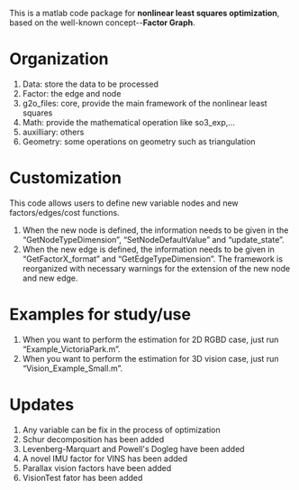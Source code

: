 This is a matlab code package for **nonlinear least squares optimization**, based on the well-known concept--**Factor Graph**. 

# Organization
1.	Data: store the data to be processed
2.	Factor: the edge and node 
3. g2o_files: core, provide the main framework of the nonlinear least squares
4. Math: provide the mathematical operation like so3_exp,...
5. auxilliary: others
6. Geometry: some operations on geometry such as triangulation

# Customization
This code allows users to define new variable nodes and new factors/edges/cost functions.
1. When the new node is defined, the information needs to be given in the “GetNodeTypeDimension”, “SetNodeDefaultValue” and “update_state”.
2. When the new edge is defined, the information needs to be given in “GetFactorX_format” and “GetEdgeTypeDimension”.
The framework is reorganized with necessary warnings for the extension of the new node and new edge.

# Examples for study/use
1. When you want to perform the estimation for 2D RGBD case, just run “Example_VictoriaPark.m”.
1. When you want to perform the estimation for 3D vision case, just run “Vision_Example_Small.m”.

# Updates
1. Any variable can be fix in the process of optimization
2. Schur decomposition has been added
3. Levenberg-Marquart and Powell's Dogleg have been added
4. A novel IMU factor for VINS has been added
5. Parallax vision factors have been added
6. VisionTest fator has been added 
